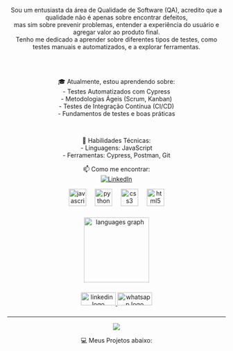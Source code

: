 <div align="center">

<p>
  Sou um entusiasta da área de Qualidade de Software (QA), acredito que a qualidade não é apenas sobre encontrar defeitos,<br>
 mas sim sobre prevenir problemas, entender a experiência do usuário e agregar valor ao produto final.<br>
 Tenho me dedicado a aprender sobre diferentes tipos de testes, como testes manuais e automatizados, e a explorar ferramentas.
</p><br><br>
<p>
🎓 Atualmente, estou aprendendo sobre:<br>
- Testes Automatizados com Cypress<br>
- Metodologias Ágeis (Scrum, Kanban)<br>
- Testes de Integração Contínua (CI/CD)<br>
  - Fundamentos de testes e boas práticas
</p><br>
<p>
 🔧 Habilidades Técnicas:<br>
- Linguagens: JavaScript<br>
- Ferramentas: Cypress, Postman, Git
</p>



📫 Como me encontrar:<br>
 [![LinkedIn](https://img.shields.io/badge/LinkedIn-%230077B5.svg?logo=linkedin&logoColor=white)](https://linkedin.com/in/gerfson-alves-bab324144) 

<div align="center">
  <img src="https://skillicons.dev/icons?i=js" height="40" alt="javascript logo"  />
  <img width="12" />
  <img src="https://skillicons.dev/icons?i=py" height="40" alt="python logo"  />
  <img width="12" />
  <img src="https://skillicons.dev/icons?i=css" height="40" alt="css3 logo"  />
  <img width="12" />
  <img src="https://skillicons.dev/icons?i=html" height="40" alt="html5 logo"  />
</div>

###

<div align="center">
  <img src="https://github-readme-stats.vercel.app/api/top-langs?username=gerfsonalves&locale=pt-br&hide_title=false&layout=compact&card_width=320&langs_count=8&theme=noctis_minimus&hide_border=true&order=2" height="150" alt="languages graph"  />
</div>

###

<div align="center">
  <a href="https://www.linkedin.com/in/gerfson-alves-bab324144/" target="_blank">
    <img src="https://raw.githubusercontent.com/maurodesouza/profile-readme-generator/master/src/assets/icons/social/linkedin/default.svg" width="80" height="30" alt="linkedin logo"  />
  </a>
  <a href="https://wa.me/5511987215186" target="_blank">
    <img src="https://raw.githubusercontent.com/maurodesouza/profile-readme-generator/master/src/assets/icons/social/whatsapp/default.svg" width="80" height="30" alt="whatsapp logo"  />
  </a>
</div>

###

---
[![](https://visitcount.itsvg.in/api?id=gerfsonalves&icon=0&color=3)](https://visitcount.itsvg.in)

💻 Meus Projetos abaixo:

</div>
<!-- Proudly created with GPRM ( https://gprm.itsvg.in ) -->
